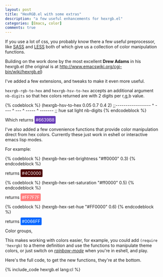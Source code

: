 ```yaml
---
layout: post
title: "HexRGB.el with some extras"
description: "a few useful enhancements for hexrgb.el"
categories: [Emacs, color]
comments: true
---
```


If you use a lot of css, you probably know there a few useful
preprocessor, like [SASS](http://sass-lang.com) and
[LESS](http://lesscss.org) both of which give us a collection of color
manipulation functions.

Building on the work done by the most excellent **Drew Adams** in his
hexrgb.el (the original is at http://www.emacswiki.org/cgi-bin/wiki/hexrgb.el)

I've added a few extensions, and tweaks to make it even more useful.

<!--more-->

`hexrgb-rgb-to-hex` and `hexrgb-hsv-to-hex` accepts an additional
argument `nb-digits` so that hex colors returned are with 2 digits per
r,g,b value.

{% codeblock %}
(hexrgb-hsv-to-hex   0.05   0.7   0.4     2) 
;;------------------ ^ ---- ^ --- ^ ----- ^ -------
;;                   hue    sat   light   nb-digits 
{% endcodeblock %}


Which returns <span style="color: white; background-color:#6639B8;
padding:4px; border-radius: 3px;">#6639B8</span>
                                                 
I've also added a few convenience functions that provide color
manipulation direct from hex colors. Currently these just work in
eshell or interactive emacs lisp modes.

For example:

{% codeblock %}
(hexrgb-hex-set-brightness "#ff0000" 0.3)
{% endcodeblock %}
    
returns <span style="color:white;background-color:#4C0000; padding:4px;border-radius: 3px;">#4C0000</span>

{% codeblock %}
(hexrgb-hex-set-saturation "#ff0000" 0.5)
{% endcodeblock %}

returns <span style="color:white;background-color:#FF7F7F; padding:4px; border-radius: 3px;">#FF7F7F</span>

{% codeblock %}
(hexrgb-hex-set-hue "#FF0000" 0.6)
{% endcodeblock %}

returns <span style="color:white;background-color:#0066FF; padding:4px; border-radius: 3px;">#0066FF</span>

Color groups, 

This makes working with colors easier, for example, you
could add `(require 'hexrgb)` to a theme definition and use the
functions to manipulate theme colors, or just switch on
[*rainbow-mode*](https://github.com/emacsmirror/rainbow-mode) when
you're in eshell, and play.

Here's the full code, to get the new functions, they're at the bottom.

{% include_code hexrgb.el lang:cl %}
